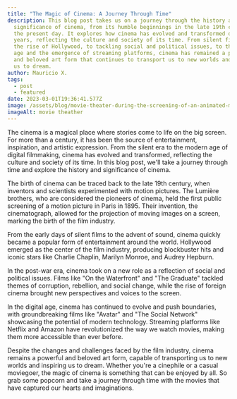 ```yaml
---
title: "The Magic of Cinema: A Journey Through Time"
description: This blog post takes us on a journey through the history and
  significance of cinema, from its humble beginnings in the late 19th century to
  the present day. It explores how cinema has evolved and transformed over the
  years, reflecting the culture and society of its time. From silent films to
  the rise of Hollywood, to tackling social and political issues, to the digital
  age and the emergence of streaming platforms, cinema has remained a powerful
  and beloved art form that continues to transport us to new worlds and inspire
  us to dream.
author: Mauricio X.
tags:
  - post
  - featured
date: 2023-03-01T19:36:41.577Z
image: /assets/blog/movie-theater-during-the-screening-of-an-animated-movie.jpg_s1024x1024wisk20cyacysthckqgdnjr_cjdmmpc9tcsx7_vhnloamkn74-8-1170x600.jpg
imageAlt: movie theather
---
```

<!--StartFragment-->

The cinema is a magical place where stories come to life on the big screen. For more than a century, it has been the source of entertainment, inspiration, and artistic expression. From the silent era to the modern age of digital filmmaking, cinema has evolved and transformed, reflecting the culture and society of its time. In this blog post, we'll take a journey through time and explore the history and significance of cinema.

The birth of cinema can be traced back to the late 19th century, when inventors and scientists experimented with motion pictures. The Lumière brothers, who are considered the pioneers of cinema, held the first public screening of a motion picture in Paris in 1895. Their invention, the cinematograph, allowed for the projection of moving images on a screen, marking the birth of the film industry.

From the early days of silent films to the advent of sound, cinema quickly became a popular form of entertainment around the world. Hollywood emerged as the center of the film industry, producing blockbuster hits and iconic stars like Charlie Chaplin, Marilyn Monroe, and Audrey Hepburn.

In the post-war era, cinema took on a new role as a reflection of social and political issues. Films like "On the Waterfront" and "The Graduate" tackled themes of corruption, rebellion, and social change, while the rise of foreign cinema brought new perspectives and voices to the screen.

In the digital age, cinema has continued to evolve and push boundaries, with groundbreaking films like "Avatar" and "The Social Network" showcasing the potential of modern technology. Streaming platforms like Netflix and Amazon have revolutionized the way we watch movies, making them more accessible than ever before.

Despite the changes and challenges faced by the film industry, cinema remains a powerful and beloved art form, capable of transporting us to new worlds and inspiring us to dream. Whether you're a cinephile or a casual moviegoer, the magic of cinema is something that can be enjoyed by all. So grab some popcorn and take a journey through time with the movies that have captured our hearts and imaginations.

<!--EndFragment-->